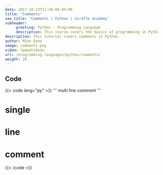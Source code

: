 ```yaml
---
date: 2017-10-22T11:58:04-04:00
title: "Comments"
seo_title: "Comments | Python | Giraffe Academy"
subheader:
     greeting: Python - Programming Language
     description: This course covers the basics of programming in Python. Work your way through the videos and we'll teach you everything you need to know to start your programming journey!
description: This tutorial covers comments in Python.
author: Mike Dane
image: comments.png
video: YpmwehJOudw
url: /programming-languages/python/comments/
weight: 26
---
```


## Code

{{< code lang="py" >}}
'''
multi
line
comment
'''

# single
# line
# comment 
{{< /code >}}